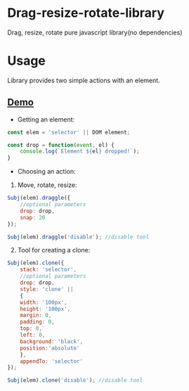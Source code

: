 # Drag-resize-rotate-library
Drag, resize, rotate pure javascript library(no dependencies)


# Usage

Library provides two simple actions with an element. 

## [Demo](http://jsfiddle.net/Doigrales/qgwzch0v/)


 - Getting an element:

```javascript
const elem = 'selector' || DOM element;

const drop = function(event, el) {
    console.log(`Element ${el} dropped!`);
}
```

- Choosing an action:

1) Move, rotate, resize:

```javascript
Subj(elem).draggle({
    //optional parameters
    drop: drop,
    snap: 20
});

Subj(elem).draggle('disable'); //disable tool
```

2) Tool for creating a clone:

```javascript
Subj(elem).clone({
    stack: 'selector',
    //optional parameters
    drop: drop,
    style: 'clone' || 
    { 
	width: '100px', 
	height: '100px',
	margin: 0,
	padding: 0,
	top: 0,
	left: 0,
	background: 'black',
	position:'absolute'
    },
    appendTo: 'selector'
});

Subj(elem).clone('disable'); //disable tool
```
